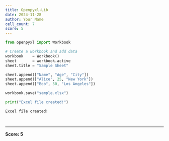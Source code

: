 ```yaml
---
title: Openpyxl-Lib
date: 2024-11-28
author: Your Name
cell_count: 7
score: 5
---
```


```python
from openpyxl import Workbook
```


```python
# Create a workbook and add data
workbook    = Workbook()
sheet       = workbook.active
sheet.title = "Sample Sheet"
```


```python
sheet.append(["Name", "Age", "City"])
sheet.append(["Alice", 25, "New York"])
sheet.append(["Bob", 30, "Los Angeles"])
```


```python
workbook.save("sample.xlsx")
```


```python
print("Excel file created!")
```

    Excel file created!



```python

```


```python

```


---
**Score: 5**
